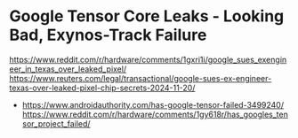 # Google Tensor Core Leaks - Looking Bad, Exynos-Track Failure

https://www.reddit.com/r/hardware/comments/1gxri1i/google_sues_exengineer_in_texas_over_leaked_pixel/
https://www.reuters.com/legal/transactional/google-sues-ex-engineer-texas-over-leaked-pixel-chip-secrets-2024-11-20/
- https://www.androidauthority.com/has-google-tensor-failed-3499240/
https://www.reddit.com/r/hardware/comments/1gy618r/has_googles_tensor_project_failed/
